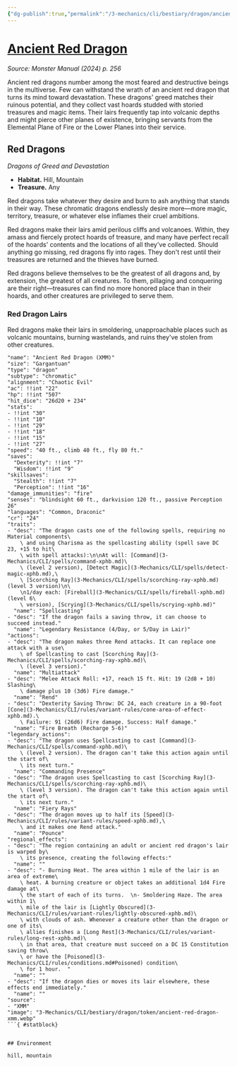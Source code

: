 ```yaml
---
{"dg-publish":true,"permalink":"/3-mechanics/cli/bestiary/dragon/ancient-red-dragon-xmm/","tags":["ttrpg-cli/compendium/src/5e/xmm","ttrpg-cli/monster/cr/24","ttrpg-cli/monster/environment/hill","ttrpg-cli/monster/environment/mountain","ttrpg-cli/monster/size/gargantuan","ttrpg-cli/monster/type/dragon/chromatic"],"noteIcon":""}
---
```


# [Ancient Red Dragon](3-Mechanics\CLI\bestiary\dragon/ancient-red-dragon-xmm.md)
*Source: Monster Manual (2024) p. 256*  

Ancient red dragons number among the most feared and destructive beings in the multiverse. Few can withstand the wrath of an ancient red dragon that turns its mind toward devastation. These dragons' greed matches their ruinous potential, and they collect vast hoards studded with storied treasures and magic items. Their lairs frequently tap into volcanic depths and might pierce other planes of existence, bringing servants from the Elemental Plane of Fire or the Lower Planes into their service.

## Red Dragons

*Dragons of Greed and Devastation*

- **Habitat.** Hill, Mountain  
- **Treasure.** Any  

Red dragons take whatever they desire and burn to ash anything that stands in their way. These chromatic dragons endlessly desire more—more magic, territory, treasure, or whatever else inflames their cruel ambitions.

Red dragons make their lairs amid perilous cliffs and volcanoes. Within, they amass and fiercely protect hoards of treasure, and many have perfect recall of the hoards' contents and the locations of all they've collected. Should anything go missing, red dragons fly into rages. They don't rest until their treasures are returned and the thieves have burned.

Red dragons believe themselves to be the greatest of all dragons and, by extension, the greatest of all creatures. To them, pillaging and conquering are their right—treasures can find no more honored place than in their hoards, and other creatures are privileged to serve them.

### Red Dragon Lairs

Red dragons make their lairs in smoldering, unapproachable places such as volcanic mountains, burning wastelands, and ruins they've stolen from other creatures.

```statblock
"name": "Ancient Red Dragon (XMM)"
"size": "Gargantuan"
"type": "dragon"
"subtype": "chromatic"
"alignment": "Chaotic Evil"
"ac": !!int "22"
"hp": !!int "507"
"hit_dice": "26d20 + 234"
"stats":
- !!int "30"
- !!int "10"
- !!int "29"
- !!int "18"
- !!int "15"
- !!int "27"
"speed": "40 ft., climb 40 ft., fly 80 ft."
"saves":
  "Dexterity": !!int "7"
  "Wisdom": !!int "9"
"skillsaves":
  "Stealth": !!int "7"
  "Perception": !!int "16"
"damage_immunities": "fire"
"senses": "blindsight 60 ft., darkvision 120 ft., passive Perception 26"
"languages": "Common, Draconic"
"cr": "24"
"traits":
- "desc": "The dragon casts one of the following spells, requiring no Material components\
    \ and using Charisma as the spellcasting ability (spell save DC 23, +15 to hit\
    \ with spell attacks):\n\nAt will: [Command](3-Mechanics/CLI/spells/command-xphb.md)\
    \ (level 2 version), [Detect Magic](3-Mechanics/CLI/spells/detect-magic-xphb.md),\
    \ [Scorching Ray](3-Mechanics/CLI/spells/scorching-ray-xphb.md) (level 3 version)\n\
    \n1/day each: [Fireball](3-Mechanics/CLI/spells/fireball-xphb.md) (level 6\
    \ version), [Scrying](3-Mechanics/CLI/spells/scrying-xphb.md)"
  "name": "Spellcasting"
- "desc": "If the dragon fails a saving throw, it can choose to succeed instead."
  "name": "Legendary Resistance (4/Day, or 5/Day in Lair)"
"actions":
- "desc": "The dragon makes three Rend attacks. It can replace one attack with a use\
    \ of Spellcasting to cast [Scorching Ray](3-Mechanics/CLI/spells/scorching-ray-xphb.md)\
    \ (level 3 version)."
  "name": "Multiattack"
- "desc": "Melee Attack Roll: +17, reach 15 ft. Hit: 19 (2d8 + 10) Slashing\
    \ damage plus 10 (3d6) Fire damage."
  "name": "Rend"
- "desc": "Dexterity Saving Throw: DC 24, each creature in a 90-foot [Cone](3-Mechanics/CLI/rules/variant-rules/cone-area-of-effect-xphb.md).\
    \ Failure: 91 (26d6) Fire damage. Success: Half damage."
  "name": "Fire Breath (Recharge 5-6)"
"legendary_actions":
- "desc": "The dragon uses Spellcasting to cast [Command](3-Mechanics/CLI/spells/command-xphb.md)\
    \ (level 2 version). The dragon can't take this action again until the start of\
    \ its next turn."
  "name": "Commanding Presence"
- "desc": "The dragon uses Spellcasting to cast [Scorching Ray](3-Mechanics/CLI/spells/scorching-ray-xphb.md)\
    \ (level 3 version). The dragon can't take this action again until the start of\
    \ its next turn."
  "name": "Fiery Rays"
- "desc": "The dragon moves up to half its [Speed](3-Mechanics/CLI/rules/variant-rules/speed-xphb.md),\
    \ and it makes one Rend attack."
  "name": "Pounce"
"regional_effects":
- "desc": "The region containing an adult or ancient red dragon's lair is warped by\
    \ its presence, creating the following effects:"
  "name": ""
- "desc": "- Burning Heat. The area within 1 mile of the lair is an area of extreme\
    \ heat. A burning creature or object takes an additional 1d4 Fire damage at\
    \ the start of each of its turns.  \n- Smoldering Haze. The area within 1\
    \ mile of the lair is [Lightly Obscured](3-Mechanics/CLI/rules/variant-rules/lightly-obscured-xphb.md)\
    \ with clouds of ash. Whenever a creature other than the dragon or one of its\
    \ allies finishes a [Long Rest](3-Mechanics/CLI/rules/variant-rules/long-rest-xphb.md)\
    \ in that area, that creature must succeed on a DC 15 Constitution saving throw\
    \ or have the [Poisoned](3-Mechanics/CLI/rules/conditions.md#Poisoned) condition\
    \ for 1 hour.  "
  "name": ""
- "desc": "If the dragon dies or moves its lair elsewhere, these effects end immediately."
  "name": ""
"source":
- "XMM"
"image": "3-Mechanics/CLI/bestiary/dragon/token/ancient-red-dragon-xmm.webp"
```{ #statblock}


## Environment

hill, mountain